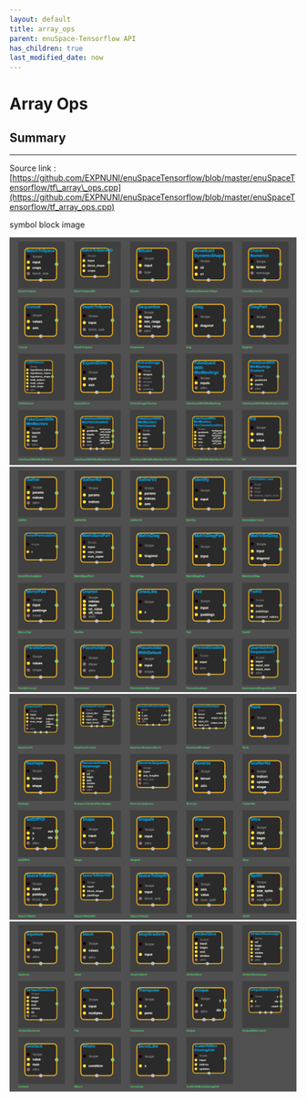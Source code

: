 ```yaml
--- 
layout: default 
title: array_ops 
parent: enuSpace-Tensorflow API 
has_children: true 
last_modified_date: now 
--- 
```


# Array Ops

## Summary

---

Source link : [https://github.com/EXPNUNI/enuSpaceTensorflow/blob/master/enuSpaceTensorflow/tf\_array\_ops.cpp](https://github.com/EXPNUNI/enuSpaceTensorflow/blob/master/enuSpaceTensorflow/tf_array_ops.cpp)

symbol block image

![](./assets/tf_array_ops_symbols1.png)![](./assets/tf_array_ops_symbols2.png)![](./assets/tf_array_ops_symbols3.png)![](./assets/tf_array_ops_symbols4.png)

